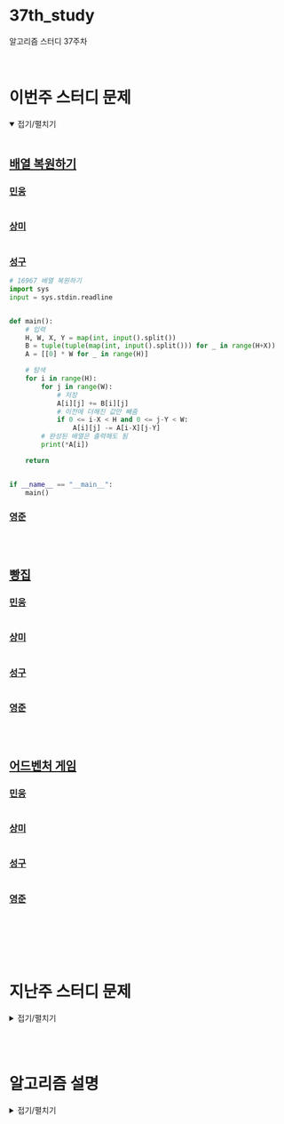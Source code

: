 # 37th_study

알고리즘 스터디 37주차

<br/>

# 이번주 스터디 문제

<details markdown="1" open>
<summary>접기/펼치기</summary>

<br/>

## [배열 복원하기](https://www.acmicpc.net/problem/16967)

### [민웅](./배열%20복원하기/민웅.py)

```py

```

### [상미](./배열%20복원하기/상미.py)

```py

```

### [성구](./배열%20복원하기/성구.py)

```py
# 16967 배열 복원하기
import sys
input = sys.stdin.readline


def main():
    # 입력
    H, W, X, Y = map(int, input().split())
    B = tuple(tuple(map(int, input().split())) for _ in range(H+X))
    A = [[0] * W for _ in range(H)]

    # 탐색
    for i in range(H):
        for j in range(W):
            # 저장
            A[i][j] += B[i][j]
            # 이전에 더해진 값만 빼줌
            if 0 <= i-X < H and 0 <= j-Y < W:
                A[i][j] -= A[i-X][j-Y]
        # 완성된 배열은 출력해도 됨
        print(*A[i])

    return


if __name__ == "__main__":
    main()
```

### [영준](./배열%20복원하기/영준.py)

```py

```

<br/>

## [빵집](https://www.acmicpc.net/problem/3109)

### [민웅](./빵집/민웅.py)

```py

```

### [상미](./빵집/상미.py)

```py

```

### [성구](./빵집/성구.py)

```py

```

### [영준](./빵집/영준.py)

```py

```

<br/>

## [어드벤처 게임](https://www.acmicpc.net/problem/2310)

### [민웅](./어드벤처%20게임/민웅.py)

```py

```

### [상미](./어드벤처%20게임/상미.py)

```py

```

### [성구](./어드벤처%20게임/성구.py)

```py

```

### [영준](./어드벤처%20게임/영준.py)

```py

```

<br/>

</details>

<br/><br/>

# 지난주 스터디 문제

<details markdown="1">
<summary>접기/펼치기</summary>

<br/>

## [선수과목](https://www.acmicpc.net/problem/14567)

### [민웅](./선수과목/민웅.py)

```py

```

### [상미](./선수과목/상미.py)

```py

```

### [성구](./선수과목/성구.py)

```py

```

### [영준](./선수과목/영준.py)

```py

```

</details>

<br/><br/>

# 알고리즘 설명

<details markdown="1">
<summary>접기/펼치기</summary>

</details>
